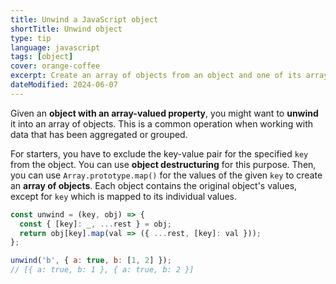 ```yaml
---
title: Unwind a JavaScript object
shortTitle: Unwind object
type: tip
language: javascript
tags: [object]
cover: orange-coffee
excerpt: Create an array of objects from an object and one of its array-valued properties.
dateModified: 2024-06-07
---
```


Given an **object with an array-valued property**, you might want to **unwind** it into an array of objects. This is a common operation when working with data that has been aggregated or grouped.

For starters, you have to exclude the key-value pair for the specified `key` from the object. You can use **object destructuring** for this purpose. Then, you can use `Array.prototype.map()` for the values of the given `key` to create an **array of objects**. Each object contains the original object's values, except for `key` which is mapped to its individual values.

```js
const unwind = (key, obj) => {
  const { [key]: _, ...rest } = obj;
  return obj[key].map(val => ({ ...rest, [key]: val }));
};

unwind('b', { a: true, b: [1, 2] });
// [{ a: true, b: 1 }, { a: true, b: 2 }]
```
